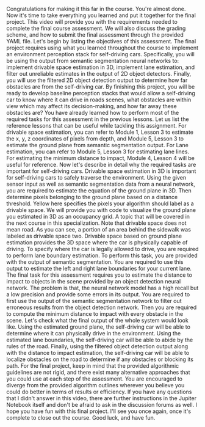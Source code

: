Congratulations for making it this far in the course. You're almost done. Now it's time to take everything you learned and put it together for the final project. This video will provide you with the requirements needed to complete the final course assessment. We will also discuss the grading scheme, and how to submit the final assessment through the provided YAML file. Let's begin by listing the objectives of this assessment. The final project requires using what you learned throughout the course to implement an environment perception stack for self-driving cars. Specifically, you will be using the output from semantic segmentation neural networks to: implement drivable space estimation in 3D, implement lane estimation, and filter out unreliable estimates in the output of 2D object detectors. Finally, you will use the filtered 2D object detection output to determine how far obstacles are from the self-driving car. By finishing this project, you will be ready to develop baseline perception stacks that would allow a self-driving car to know where it can drive in roads scenes, what obstacles are within view which may affect its decision-making, and how far away these obstacles are? You have already learned how to perform most of the required tasks for this assessment in the previous lessons. Let us list the reference lessons that can be useful while tackling this assignment. For drivable space estimation, you can refer to Module 1, Lesson 3 to estimate the x, y, z coordinates of pixels from depth, and Module 5, Lesson 3 to estimate the ground plane from semantic segmentation output. For Lane estimation, you can refer to Module 5, Lesson 3 for estimating lane lines. For estimating the minimum distance to impact, Module 4, Lesson 4 will be useful for reference. Now let's describe in detail why the required tasks are important for self-driving cars. Drivable space estimation in 3D is important for self-driving cars to safely traverse the environment. Using the given sensor input as well as semantic segmentation data from a neural network, you are required to estimate the equation of the ground plane in 3D. Then determine pixels belonging to the ground plane based on a distance threshold. Yellow here specifies the pixels your algorithm should label as a drivable space. We will provide you with code to visualize the ground plane you estimated in 3D as an occupancy grid. A topic that will be covered in the next course in this specialization. Note that drivable space does not mean road. As you can see, a portion of an area behind the sidewalk was labeled as drivable space two. Drivable space based on ground plane estimation provides the 3D space where the car is physically capable of driving. To specify where the car is legally allowed to drive, you are required to perform lane boundary estimation. To perform this task, you are provided with the output of semantic segmentation. You are required to use this output to estimate the left and right lane boundaries for your current lane. The final task for this assessment requires you to estimate the distance to impact to objects in the scene provided by an object detection neural network. The problem is that, the neural network model has a high recall but a low precision and provide some errors in its output. You are required to first use the output of the semantic segmentation network to filter out erroneous results from the object detection network. Then you are required to compute the minimum distance to impact with every obstacle in the scene. Let's check what the final output of the whole system would look like. Using the estimated ground plane, the self-driving car will be able to determine where it can physically drive in the environment. Using the estimated lane boundaries, the self-driving car will be able to abide by the rules of the road. Finally, using the filtered object detection output along with the distance to impact estimation, the self-driving car will be able to localize obstacles on the road to determine if any obstacles or blocking its path. For the final project, keep in mind that the provided algorithmic guidelines are not rigid, and there exist many alternative approaches that you could use at each step of the assessment. You are encouraged to diverge from the provided algorithm outlines wherever you believe you could do better in terms of results or efficiency. If you have any questions that I didn't answer in this video, there are further instructions in the Jupiter Notebook itself and don't be afraid to ask in the discussion forums as well. I hope you have fun with this final project. I'll see you once again, once it's complete to close out the course. Good luck, and have fun.
